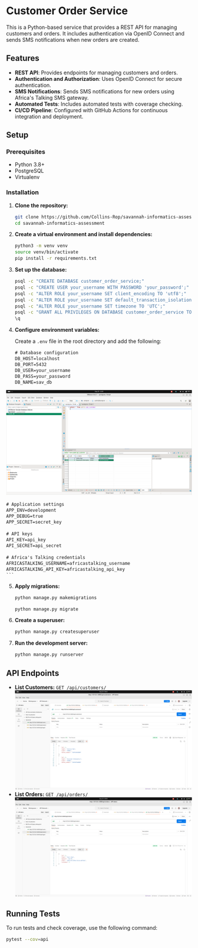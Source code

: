 # Customer Order Service

This is a Python-based service that provides a REST API for managing customers and orders. It includes authentication via OpenID Connect and sends SMS notifications when new orders are created.

## Features

- **REST API**: Provides endpoints for managing customers and orders.
- **Authentication and Authorization**: Uses OpenID Connect for secure authentication.
- **SMS Notifications**: Sends SMS notifications for new orders using Africa's Talking SMS gateway.
- **Automated Tests**: Includes automated tests with coverage checking.
- **CI/CD Pipeline**: Configured with GitHub Actions for continuous integration and deployment.

## Setup

### Prerequisites

- Python 3.8+
- PostgreSQL
- Virtualenv

### Installation

1. **Clone the repository:**

    ```sh
    git clone https://github.com/Collins-Rop/savannah-informatics-assessment.git
    cd savannah-informatics-assessment
    ```

2. **Create a virtual environment and install dependencies:**

    ```sh
    python3 -m venv venv
    source venv/bin/activate
    pip install -r requirements.txt
    ```

3. **Set up the database:**

    ```sh
    psql -c "CREATE DATABASE customer_order_service;"
    psql -c "CREATE USER your_username WITH PASSWORD 'your_password';"
    psql -c "ALTER ROLE your_username SET client_encoding TO 'utf8';"
    psql -c "ALTER ROLE your_username SET default_transaction_isolation TO 'read committed';"
    psql -c "ALTER ROLE your_username SET timezone TO 'UTC';"
    psql -c "GRANT ALL PRIVILEGES ON DATABASE customer_order_service TO your_username;"
    \q 
    ```

4. **Configure environment variables:**

    Create a `.env` file in the root directory and add the following:

    ```properties
    # Database configuration
    DB_HOST=localhost
    DB_PORT=5432
    DB_USER=your_username
    DB_PASS=your_password
    DB_NAME=sav_db
![Get Customers](png/db.png)

    # Application settings
    APP_ENV=development
    APP_DEBUG=true
    APP_SECRET=secret_key

    # API keys
    API_KEY=api_key
    API_SECRET=api_secret

    # Africa's Talking credentials
    AFRICASTALKING_USERNAME=africastalking_username
    AFRICASTALKING_API_KEY=africastalking_api_key
    ```

5. **Apply migrations:**
    ```sh
    python manage.py makemigrations
    ```
    ```sh
    python manage.py migrate
    ```

6. **Create a superuser:**

    ```sh
    python manage.py createsuperuser
    ```

7. **Run the development server:**

    ```sh
    python manage.py runserver
    ```

## API Endpoints

- **List Customers:** `GET /api/customers/`
![Get Customers](png/get_customers.png)
- **List Orders:** `GET /api/orders/`
![Get Orders](png/get_orders.png)
## Running Tests

To run tests and check coverage, use the following command:

```sh
pytest --cov=api
